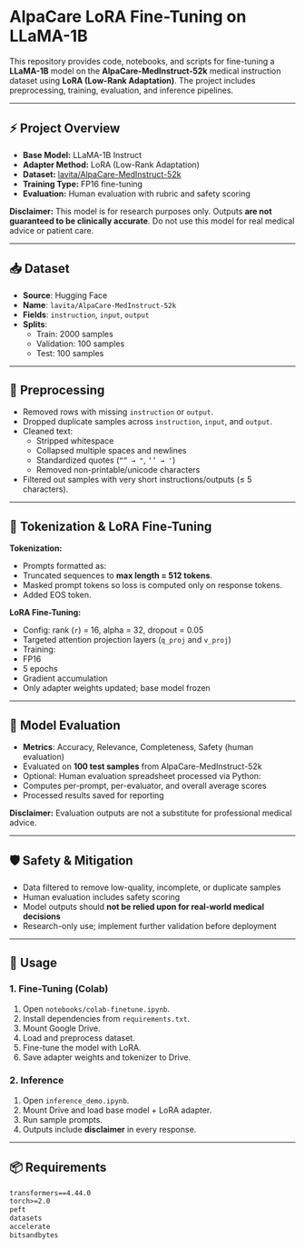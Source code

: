 # AlpaCare LoRA Fine-Tuning on LLaMA-1B

This repository provides code, notebooks, and scripts for fine-tuning a **LLaMA-1B** model on the **AlpaCare-MedInstruct-52k** medical instruction dataset using **LoRA (Low-Rank Adaptation)**. The project includes preprocessing, training, evaluation, and inference pipelines.

---

## ⚡ Project Overview

- **Base Model:** LLaMA-1B Instruct  
- **Adapter Method:** LoRA (Low-Rank Adaptation)  
- **Dataset:** [lavita/AlpaCare-MedInstruct-52k](https://huggingface.co/lavita/AlpaCare-MedInstruct-52k)  
- **Training Type:** FP16 fine-tuning  
- **Evaluation:** Human evaluation with rubric and safety scoring  

**Disclaimer:** This model is for research purposes only. Outputs **are not guaranteed to be clinically accurate**. Do not use this model for real medical advice or patient care.

---

## 📥 Dataset

- **Source**: Hugging Face
- **Name**: `lavita/AlpaCare-MedInstruct-52k`
- **Fields**: `instruction`, `input`, `output`
- **Splits**:
  - Train: 2000 samples
  - Validation: 100 samples
  - Test: 100 samples

---

## 🧹 Preprocessing

- Removed rows with missing `instruction` or `output`.
- Dropped duplicate samples across `instruction`, `input`, and `output`.
- Cleaned text:
  - Stripped whitespace
  - Collapsed multiple spaces and newlines
  - Standardized quotes (`“” → "`, `‘’ → '`)
  - Removed non-printable/unicode characters
- Filtered out samples with very short instructions/outputs (≤ 5 characters).

---

## 🔢 Tokenization & LoRA Fine-Tuning

**Tokenization:**
- Prompts formatted as:
- Truncated sequences to **max length = 512 tokens**.
- Masked prompt tokens so loss is computed only on response tokens.
- Added EOS token.

**LoRA Fine-Tuning:**
- Config: rank (`r`) = 16, alpha = 32, dropout = 0.05
- Targeted attention projection layers (`q_proj` and `v_proj`)
- Training:
- FP16
- 5 epochs
- Gradient accumulation
- Only adapter weights updated; base model frozen

---

## 🧪 Model Evaluation

- **Metrics**: Accuracy, Relevance, Completeness, Safety (human evaluation)
- Evaluated on **100 test samples** from AlpaCare-MedInstruct-52k
- Optional: Human evaluation spreadsheet processed via Python:
- Computes per-prompt, per-evaluator, and overall average scores
- Processed results saved for reporting

**Disclaimer:** Evaluation outputs are not a substitute for professional medical advice.

---

## 🛡 Safety & Mitigation

- Data filtered to remove low-quality, incomplete, or duplicate samples
- Human evaluation includes safety scoring
- Model outputs should **not be relied upon for real-world medical decisions**
- Research-only use; implement further validation before deployment

---

## 🚀 Usage

### 1. Fine-Tuning (Colab)
1. Open `notebooks/colab-finetune.ipynb`.
2. Install dependencies from `requirements.txt`.
3. Mount Google Drive.
4. Load and preprocess dataset.
5. Fine-tune the model with LoRA.
6. Save adapter weights and tokenizer to Drive.

### 2. Inference
1. Open `inference_demo.ipynb`.
2. Mount Drive and load base model + LoRA adapter.
3. Run sample prompts.
4. Outputs include **disclaimer** in every response.

---

## 📦 Requirements

```txt
transformers==4.44.0
torch>=2.0
peft
datasets
accelerate
bitsandbytes

